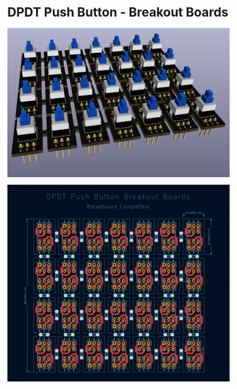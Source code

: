 # DPDT Push Button - Breakout Boards

![Back View](https://github.com/theWickedWebDev/Modular-Synth/blob/main/Breakout_DPDT/breakout-dpdt-3d-render.png?raw=true)

![Gerber](https://github.com/theWickedWebDev/Modular-Synth/blob/main/Breakout_DPDT/Breakout_DPDT-GerberView.png?raw=true)
